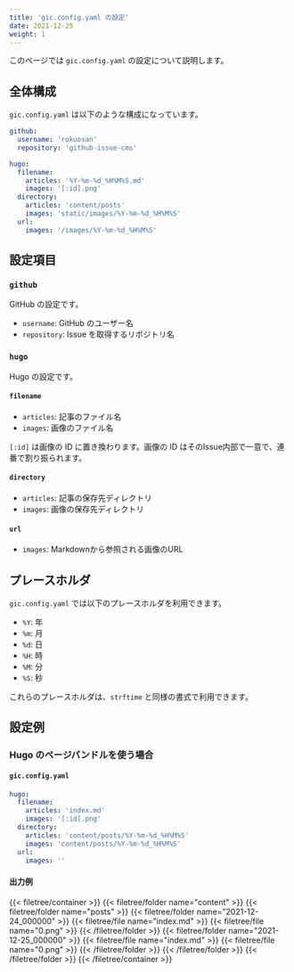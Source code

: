 ```yaml
---
title: 'gic.config.yaml の設定'
date: 2021-12-25
weight: 1
---
```


このページでは `gic.config.yaml` の設定について説明します。

## 全体構成

`gic.config.yaml` は以下のような構成になっています。

```yaml
github:
  username: 'rokuosan'
  repository: 'github-issue-cms'

hugo:
  filename:
    articles: '%Y-%m-%d_%H%M%S.md'
    images: '[:id].png'
  directory:
    articles: 'content/posts'
    images: 'static/images/%Y-%m-%d_%H%M%S'
  url:
    images: '/images/%Y-%m-%d_%H%M%S'
```

## 設定項目

### `github`

GitHub の設定です。

- `username`: GitHub のユーザー名
- `repository`: Issue を取得するリポジトリ名

### `hugo`

Hugo の設定です。

#### `filename`

- `articles`: 記事のファイル名
- `images`: 画像のファイル名

``[:id]`` は画像の ID に置き換わります。画像の ID はそのIssue内部で一意で、連番で割り振られます。

#### `directory`

- `articles`: 記事の保存先ディレクトリ
- `images`: 画像の保存先ディレクトリ

#### `url`

- `images`: Markdownから参照される画像のURL

## プレースホルダ

`gic.config.yaml` では以下のプレースホルダを利用できます。

- `%Y`: 年
- `%m`: 月
- `%d`: 日
- `%H`: 時
- `%M`: 分
- `%S`: 秒

これらのプレースホルダは、`strftime` と同様の書式で利用できます。

## 設定例

### Hugo のページバンドルを使う場合

#### `gic.config.yaml`
```yaml
hugo:
  filename:
    articles: 'index.md'
    images: '[:id].png'
  directory:
    articles: 'content/posts/%Y-%m-%d_%H%M%S'
    images: 'content/posts/%Y-%m-%d_%H%M%S'
  url:
    images: ''
```

#### 出力例

{{< filetree/container >}}
  {{< filetree/folder name="content" >}}
    {{< filetree/folder name="posts" >}}
      {{< filetree/folder name="2021-12-24_000000" >}}
        {{< filetree/file name="index.md" >}}
        {{< filetree/file name="0.png" >}}
      {{< /filetree/folder >}}
      {{< filetree/folder name="2021-12-25_000000" >}}
        {{< filetree/file name="index.md" >}}
        {{< filetree/file name="0.png" >}}
      {{< /filetree/folder >}}
    {{< /filetree/folder >}}
  {{< /filetree/folder >}}
{{< /filetree/container >}}
